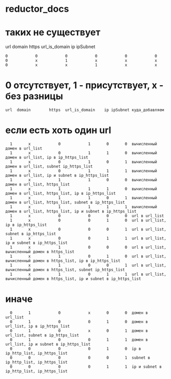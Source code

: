 # reductor_docs

# таких не существует

  url       domain        https url_is_domain          ip     ipSubnet

    0            0            0            0            0            0	
    0            x            1            x            x            x
    0            x            x            1            x            x

  # 0 отсутствует, 1 - присутствует, x - без разницы
  
    url  domain        https  url_is_domain    ip ipSubnet куда_добавляем
  
  # если есть хоть один url
  
      1       x            0            1       0       0  вычисленный домен в url_list
      1       x            0            1       1       0  вычисленный домен в url_list, ip в ip_https_list
      1       x            0            1       0       1  вычисленный домен в url_list, subnet ip_https_list
      1       x            0            1       1       1  вычисленный домен в url_list, ip и subnet в ip_https_list
      1       x            1            1       0       0  вычисленный домен в url_list, https_list
      1       x            1            1       1       0  вычисленный домен в url_list, https_list, ip в ip_https_list
      1       x            1            1       0       1  вычисленный домен в url_list, https_list, subnet в ip_https_list
      1       x            1            1       1       1  вычисленный домен в url_list, https_list, ip и subnet в ip_https_list
      1       x            0            0       0       0  url в url_list
      1       x            0            0       1       0  url в url_list, ip в ip_https_list
      1       x            0            0       0       1  url в url_list, subnet в ip_https_list
      1       x            0            0       1       1  url в url_list, ip и subnet в ip_https_list
      1       x            1            0       0       0  url в url_list, вычисленный домен в https_list
      1       x            1            0       1       0  url в url_list, вычисленный домен в https_list, ip в ip_https_list
      1       x            1            0       0       1  url в url_list, вычисленный домен в https_list, subnet ip_https_list
      1       x            1            0       1       1  url в url_list, вычисленный домен в https_list, ip и subnet в ip_https_list

# иначе

      0       1            0            x       0       0  домен в url_list
      0       1            0            0       1       0  домен в url_list, ip в ip_https_list 
      0       1            0            x       0       1  домен в url_list, subnet в ip_https_list
      0       1            0            0       1       1  домен в url_list, ip и subnet в ip_https_list
      0       0            0            0       1       0  ip в ip_http_list, ip_https_list
      0       0            0            0       0       1  subnet в ip_http_list, ip_https_list
      0       0            0            0       1       1  ip и subnet в ip_http_list, ip_https_list
